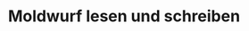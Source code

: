 ---
title: "Moldwurf lesen und schreiben"
url: /schuettorf/moldwurf-lesen-und-schreiben/
shop: Bücher
---